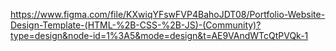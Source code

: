 https://www.figma.com/file/KXwiqYFswFVP4BahoJDT08/Portfolio-Website-Design-Template-(HTML-%2B-CSS-%2B-JS)-(Community)?type=design&node-id=1%3A5&mode=design&t=AE9VAndWTcQtPVQk-1
